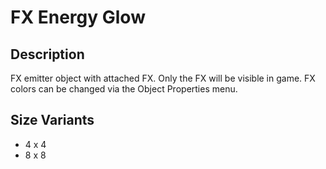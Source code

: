 # FX Energy Glow

## Description

FX emitter object with attached FX. Only the FX will be visible in game. FX colors can be changed via the Object Properties menu.

## Size Variants

* 4 x 4
* 8 x 8
